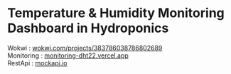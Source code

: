 # Temperature & Humidity Monitoring Dashboard in Hydroponics

Wokwi : [wokwi.com/projects/383786038786802689](https://wokwi.com/projects/383786038786802689)   
Monitoring : [monitoring-dht22.vercel.app](https://monitoring-dht22.vercel.app/)  
RestApi : [mockapi.io](https://mockapi.io/)
